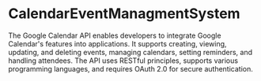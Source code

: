 # CalendarEventManagmentSystem
The Google Calendar API enables developers to integrate Google Calendar's features into applications. It supports creating, viewing, updating, and deleting events, managing calendars, setting reminders, and handling attendees. The API uses RESTful principles, supports various programming languages, and requires OAuth 2.0 for secure authentication.
